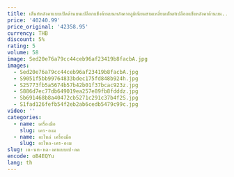 ```yaml
---
title: เต็นท์หลังคาแบบเปิดด้านบนเปลือกแข็งด้านบนหลังคาอลูมิเนียมสามเหลี่ยมเต็นท์เปลือกแข็งหลังคาด้านบน...
price: '40240.99'
price_original: '42358.95'
currency: THB
discount: 5%
rating: 5
volume: 58
image: Sed20e76a79cc44ceb96af23419b8facbA.jpg
images:
  - Sed20e76a79cc44ceb96af23419b8facbA.jpg
  - S9051f5bb99764833bdec175fd848b924h.jpg
  - S25773fb5a5674b57b42b01f37bcac923z.jpg
  - S886d7ec77db649019ea257e89fb8fdddz.jpg
  - Sb691468b8a40472cb5271c291c37b4f2S.jpg
  - S1fad126fefb54f2eb2ab6cedb5479c99c.jpg
video: ''
categories:
  - name: เครื่องมือ
    slug: เคร-องม
  - name: อะไหล่ เครื่องมือ
    slug: อะไหล-เคร-องม
slug: เต-นท-หล-งคาแบบเป-ดด
encode: oB4EQYu
lang: th
---
```

  